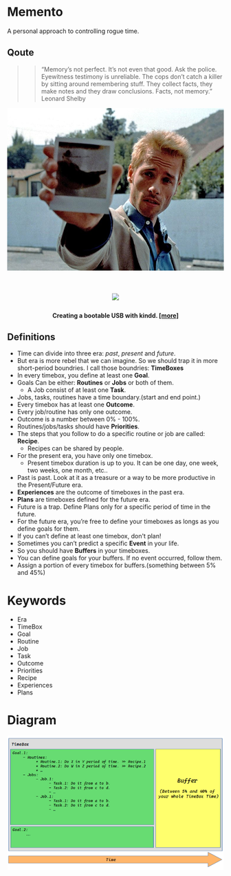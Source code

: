# Memento

A personal approach to controlling rogue time.

## Qoute
>> “Memory’s not perfect. It’s not even that good. Ask the police. Eyewitness testimony is unreliable. The cops don’t catch a killer by sitting around remembering stuff. They collect facts, they make notes and they draw conclusions. Facts, not memory.”
    Leonard Shelby

![Demo](./memento.jpg)


<h1 align="center">
    <a href="./memory.jpg"><img src="./memento.jp"></a>
    <br/>
    <h4 align="center">Creating a bootable USB with kindd. <a href="https://github.com/LinArcX/kindd/issues/10">[more]</a></h4>
</h1>

## Definitions
- Time can divide into three era: _past_, _present_ and _future_.
- But era is more rebel that we can imagine. So we should trap it in more short-period boundries. I call those boundries: **TimeBoxes**
- In every timebox, you define at least one **Goal**.
- Goals Can be either: **Routines** or **Jobs** or both of them.
  - A Job consist of at least one **Task**.
- Jobs, tasks, routines have a time boundary.(start and end point.)
- Every timebox has at least one **Outcome**.
- Every job/routine has only one outcome.
- Outcome is a number between 0% - 100%.
- Routines/jobs/tasks should have **Priorities**.
- The steps that you follow to do a specific routine or job are called: **Recipe**.
  - Recipes can be shared by people.
- For the present era, you have only one timebox.
  - Present timebox duration is up to you. It can be one day, one week, two weeks, one month, etc..
- Past is past. Look at it as a treasure or a way to be more productive in the Present/Future era.
- **Experiences** are the outcome of timeboxes in the past era.
- **Plans** are timeboxes defined for the future era.
- Future is a trap. Define Plans only for a specific period of time in the future.
- For the future era, you’re free to define your timeboxes as longs as you define goals for them.
- If you can’t define at least one timebox, don't plan!
- Sometimes you can’t predict a specific **Event** in your life.
- So you should have **Buffers** in your timeboxes.
- You can define goals for your buffers. If no event occurred, follow them.
- Assign a portion of every timebox for buffers.(something between 5% and 45%)


# Keywords
- Era
- TimeBox
- Goal
- Routine
- Job
- Task
- Outcome
- Priorities
- Recipe
- Experiences
- Plans


# Diagram
![timebox](./timebox.png)

